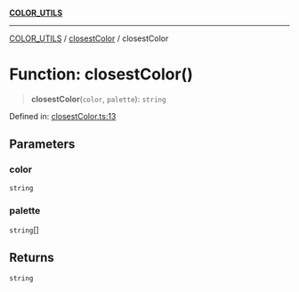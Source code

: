 [**COLOR_UTILS**](../../README.md)

***

[COLOR_UTILS](../../README.md) / [closestColor](../README.md) / closestColor

# Function: closestColor()

> **closestColor**(`color`, `palette`): `string`

Defined in: [closestColor.ts:13](https://github.com/dailker/everyutil/blob/26e2bb73429918cf0d08899e9efd90b82a42c92e/src/color/closestColor.ts#L13)

## Parameters

### color

`string`

### palette

`string`[]

## Returns

`string`
